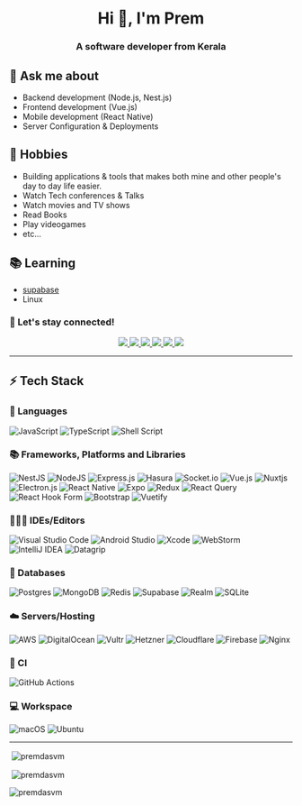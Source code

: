 
<h1 align="center">Hi 👋, I'm Prem</h1>
<h3 align="center">A software developer from Kerala</h3>

## 💬 Ask me about
- Backend development (Node.js, Nest.js)
- Frontend development (Vue.js)
- Mobile development (React Native)
- Server Configuration & Deployments

## 📅 Hobbies
- Building applications & tools that makes both mine and other people's day to day life easier.
- Watch Tech conferences & Talks
- Watch movies and TV shows
- Read Books
- Play videogames
- etc...

## 📚 Learning
- [supabase](https://supabase.com)
- Linux

### 🤝  Let's stay connected!

<p align="center">
	<a href="https://www.linkedin.com/in/premdas-vm-b56860109/">
		<img src="https://img.shields.io/badge/LinkedIn-0077B5?style=for-the-badge&logo=linkedin&logoColor=white" />
	</a>
	<a href="https://twitter.com/premdasvm">
		<img src="https://img.shields.io/badge/Twitter-1DA1F2?style=for-the-badge&logo=twitter&logoColor=white" />
	</a>
	<a href="https://dev.to/premdasvm">
		<img src="https://img.shields.io/badge/dev.to-0A0A0A?style=for-the-badge&logo=devdotto&logoColor=white" />
	</a>
		<a href="https://hashnode.com/@premdas">
		<img src="https://img.shields.io/badge/Hashnode-2962FF.svg?style=for-the-badge&logo=Hashnode&logoColor=white" />
	</a>
        <a href="mailto:premdasvm@protonmail.com">
		<img src="https://img.shields.io/badge/ProtonMail-8B89CC?style=for-the-badge&logo=protonmail&logoColor=white" />
	</a>
<a href="mailto:premdasvm8@gmail.com">
		<img src="https://img.shields.io/badge/Gmail-D14836?style=for-the-badge&logo=gmail&logoColor=white" />
	</a>
</p>

---

## ⚡  Tech Stack

### 🚀  Languages

![JavaScript](https://img.shields.io/badge/javascript-%23323330.svg?style=for-the-badge&logo=javascript&logoColor=%23F7DF1E)
![TypeScript](https://img.shields.io/badge/typescript-%23007ACC.svg?style=for-the-badge&logo=typescript&logoColor=white)
![Shell Script](https://img.shields.io/badge/shell_script-%23121011.svg?style=for-the-badge&logo=gnu-bash&logoColor=white)

### 📚  Frameworks, Platforms and Libraries

![NestJS](https://img.shields.io/badge/nestjs-%23E0234E.svg?style=for-the-badge&logo=nestjs&logoColor=white)
![NodeJS](https://img.shields.io/badge/node.js-6DA55F?style=for-the-badge&logo=node.js&logoColor=white)
![Express.js](https://img.shields.io/badge/express.js-%23404d59.svg?style=for-the-badge&logo=express&logoColor=%2361DAFB)
![Hasura](https://img.shields.io/badge/Hasura-1EB4D4.svg?style=for-the-badge&logo=Hasura&logoColor=white)
![Socket.io](https://img.shields.io/badge/Socket.io-black?style=for-the-badge&logo=socket.io&badgeColor=010101)
![Vue.js](https://img.shields.io/badge/vuejs-%2335495e.svg?style=for-the-badge&logo=vuedotjs&logoColor=%234FC08D)
![Nuxtjs](https://img.shields.io/badge/Nuxt-002E3B?style=for-the-badge&logo=nuxtdotjs&logoColor=#00DC82)
![Electron.js](https://img.shields.io/badge/Electron-191970?style=for-the-badge&logo=Electron&logoColor=white)
![React Native](https://img.shields.io/badge/react_native-%2320232a.svg?style=for-the-badge&logo=react&logoColor=%2361DAFB)
![Expo](https://img.shields.io/badge/expo-1C1E24?style=for-the-badge&logo=expo&logoColor=#D04A37)
![Redux](https://img.shields.io/badge/redux-%23593d88.svg?style=for-the-badge&logo=redux&logoColor=white)
![React Query](https://img.shields.io/badge/-React%20Query-FF4154?style=for-the-badge&logo=react%20query&logoColor=white)
![React Hook Form](https://img.shields.io/badge/React%20Hook%20Form-%23EC5990.svg?style=for-the-badge&logo=reacthookform&logoColor=white)
![Bootstrap](https://img.shields.io/badge/bootstrap-%23563D7C.svg?style=for-the-badge&logo=bootstrap&logoColor=white)
![Vuetify](https://img.shields.io/badge/Vuetify-1867C0?style=for-the-badge&logo=vuetify&logoColor=AEDDFF)

### 👨🏻‍💻 IDEs/Editors

![Visual Studio Code](https://img.shields.io/badge/Visual%20Studio%20Code-0078d7.svg?style=for-the-badge&logo=visual-studio-code&logoColor=white)
![Android Studio](https://img.shields.io/badge/Android%20Studio-3DDC84.svg?style=for-the-badge&logo=android-studio&logoColor=white)
![Xcode](https://img.shields.io/badge/Xcode-007ACC?style=for-the-badge&logo=Xcode&logoColor=white)
![WebStorm](https://img.shields.io/badge/webstorm-143?style=for-the-badge&logo=webstorm&logoColor=white&color=black)
![IntelliJ IDEA](https://img.shields.io/badge/IntelliJIDEA-000000.svg?style=for-the-badge&logo=intellij-idea&logoColor=white)
![Datagrip](https://img.shields.io/badge/DataGrip-000000.svg?style=for-the-badge&logo=DataGrip&logoColor=white)


### 💾 Databases

![Postgres](https://img.shields.io/badge/postgres-%23316192.svg?style=for-the-badge&logo=postgresql&logoColor=white)
![MongoDB](https://img.shields.io/badge/MongoDB-%234ea94b.svg?style=for-the-badge&logo=mongodb&logoColor=white)
![Redis](https://img.shields.io/badge/redis-%23DD0031.svg?style=for-the-badge&logo=redis&logoColor=white)
![Supabase](https://img.shields.io/badge/Supabase-3ECF8E?style=for-the-badge&logo=supabase&logoColor=white)
![Realm](https://img.shields.io/badge/Realm-39477F?style=for-the-badge&logo=realm&logoColor=white)
![SQLite](https://img.shields.io/badge/sqlite-%2307405e.svg?style=for-the-badge&logo=sqlite&logoColor=white)

### ☁️  Servers/Hosting

![AWS](https://img.shields.io/badge/AWS-%23FF9900.svg?style=for-the-badge&logo=amazon-aws&logoColor=white)
![DigitalOcean](https://img.shields.io/badge/DigitalOcean-%230167ff.svg?style=for-the-badge&logo=digitalOcean&logoColor=white)
![Vultr](https://img.shields.io/badge/Vultr-007BFC.svg?style=for-the-badge&logo=vultr)
![Hetzner](https://img.shields.io/badge/Hetzner-D50C2D.svg?style=for-the-badge&logo=Hetzner&logoColor=white)
![Cloudflare](https://img.shields.io/badge/Cloudflare-F38020?style=for-the-badge&logo=Cloudflare&logoColor=white)
![Firebase](https://img.shields.io/badge/firebase-%23039BE5.svg?style=for-the-badge&logo=firebase)
![Nginx](https://img.shields.io/badge/nginx-%23009639.svg?style=for-the-badge&logo=nginx&logoColor=white)

### 🔬  CI

![GitHub Actions](https://img.shields.io/badge/github%20actions-%232671E5.svg?style=for-the-badge&logo=githubactions&logoColor=white)

### 💻  Workspace

![macOS](https://img.shields.io/badge/mac%20os-000000?style=for-the-badge&logo=macos&logoColor=F0F0F0)
![Ubuntu](https://img.shields.io/badge/Ubuntu-E95420?style=for-the-badge&logo=ubuntu&logoColor=white)

---

<p>&nbsp;<img align="center" src="https://github-readme-stats.vercel.app/api/top-langs?username=premdasvm&show_icons=true&locale=en&layout=compact" alt="premdasvm" /></p>

<p>&nbsp;<img align="center" src="https://github-readme-stats.vercel.app/api?username=premdasvm&locae=en&hide=stars,issues&count_private=true" alt="premdasvm" /></p>

<p><img align="center" src="https://github-readme-streak-stats.herokuapp.com/?user=premdasvm&" alt="premdasvm" /></p>

